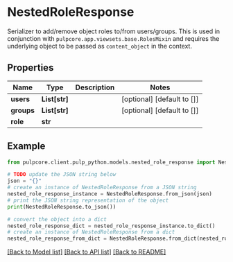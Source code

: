 # NestedRoleResponse

Serializer to add/remove object roles to/from users/groups.  This is used in conjunction with ``pulpcore.app.viewsets.base.RolesMixin`` and requires the underlying object to be passed as ``content_object`` in the context.

## Properties

Name | Type | Description | Notes
------------ | ------------- | ------------- | -------------
**users** | **List[str]** |  | [optional] [default to []]
**groups** | **List[str]** |  | [optional] [default to []]
**role** | **str** |  | 

## Example

```python
from pulpcore.client.pulp_python.models.nested_role_response import NestedRoleResponse

# TODO update the JSON string below
json = "{}"
# create an instance of NestedRoleResponse from a JSON string
nested_role_response_instance = NestedRoleResponse.from_json(json)
# print the JSON string representation of the object
print(NestedRoleResponse.to_json())

# convert the object into a dict
nested_role_response_dict = nested_role_response_instance.to_dict()
# create an instance of NestedRoleResponse from a dict
nested_role_response_from_dict = NestedRoleResponse.from_dict(nested_role_response_dict)
```
[[Back to Model list]](../README.md#documentation-for-models) [[Back to API list]](../README.md#documentation-for-api-endpoints) [[Back to README]](../README.md)


